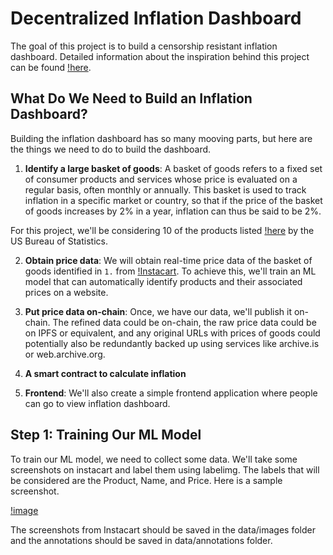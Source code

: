 # Decentralized Inflation Dashboard

The goal of this project is to build a censorship resistant inflation dashboard. Detailed information about the inspiration behind this project can be found [!here](https://1729.com/inflation). 

## What Do We Need to Build an Inflation Dashboard?

Building the inflation dashboard has so many mooving parts, but here are the things we need to do to build the dashboard. 

1. **Identify a large basket of goods**: A basket of goods refers to a fixed set of consumer products and services whose price is evaluated on a regular basis, often monthly or annually. This basket is used to track inflation in a specific market or country, so that if the price of the basket of goods increases by 2% in a year, inflation can thus be said to be 2%.

For this project, we'll be considering 10 of the products listed [!here](https://data.bls.gov/cgi-bin/surveymost?ap) by the US Bureau of Statistics. 

2. **Obtain price data**: We will obtain real-time price data of the basket of goods identified in `1.` from [!Instacart](https://www.instacart.com/). To achieve this, we'll train an ML model that can automatically identify products and their associated prices on a website.

3. **Put price data on-chain**: Once, we have our data, we'll publish it on-chain. The refined data could be on-chain, the raw price data could be on IPFS or equivalent, and any original URLs with prices of goods could potentially also be redundantly backed up using services like archive.is or web.archive.org.

4. **A smart contract to calculate inflation**

5. **Frontend**: We'll also create a simple frontend application where people can go to view inflation dashboard.

## Step 1: Training Our ML Model

To train our ML model, we need to collect some data. We'll take some screenshots on instacart and label them using labelimg. The labels that will be considered are the Product, Name, and Price. Here is a sample screenshot.

[!image](labelimg.png)

The screenshots from Instacart should be saved in the data/images folder and the annotations should be saved in data/annotations folder.

